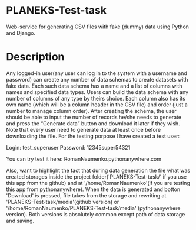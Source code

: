 # PLANEKS-Test-task
Web-service for generating CSV files with fake (dummy) data using Python and Django.

# Description
Any logged-in user(any user can log in to the system with a username and password) 
can create any number of data schemas to create datasets with fake data.
Each such data schema has a name and a list of columns with names and
specified data types. Users can build the data schema with any number of columns 
of any type by theirs choice.
Each column also has its own name (which will be a column header in the
CSV file) and order (just a number to manage column order).
After creating the schema, the user should be able to input the number of
records he/she needs to generate and press the “Generate data” button and download 
it later if they wish.
Note that every user need to generate data at least once before downloading the file.
For the testing porpose I have created a test user:

Login: test_superuser
Password: 12345super54321

You can try test it here:
RomanNaumenko.pythonanywhere.com

Also, want to highlight the fact that during data generation the file what was created 
storages inside the project folder('PLANEKS-Test-task/' if you use this app from the github)
and at '/home/RomanNaumenko'(if you are testing this app from pythonanywhere). When the data 
is generated and botton 'Download' is pressed, file takes from the storage and rewriting at 
'PLANEKS-Test-task/media'(github version) or '/home/RomanNaumenko/PLANEKS-Test-task/media'
(pythonanywhere version). Both versions is absolutely common except path of data storage and
saving.



